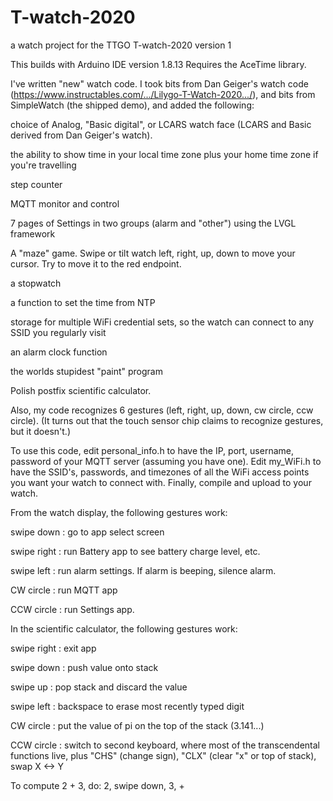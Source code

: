# T-watch-2020
a watch project for the TTGO T-watch-2020 version 1

This builds with Arduino IDE version 1.8.13
Requires the AceTime library.

I've written "new" watch code.
I took bits from Dan Geiger's watch code (https://www.instructables.com/.../Lilygo-T-Watch-2020.../),
and bits from SimpleWatch (the shipped demo), and added the following:

choice of Analog, "Basic digital", or LCARS watch face  (LCARS and Basic derived from Dan Geiger's watch).

the ability to show time in your local time zone plus your home time zone if you're travelling

step counter

MQTT monitor and control

7 pages of Settings in two groups (alarm and "other") using the LVGL framework

A "maze" game.  Swipe or tilt watch left, right, up, down to move your cursor.  Try to move it to the red endpoint.

a stopwatch

a function to set the time from NTP

storage for multiple WiFi credential sets, so the watch can connect to any SSID you regularly visit

an alarm clock function

the worlds stupidest "paint" program

Polish postfix scientific calculator.

Also, my code recognizes 6 gestures (left, right, up, down, cw circle, ccw circle).
(It turns out that the touch sensor chip claims to recognize gestures, but it doesn't.)

To use this code, edit personal_info.h to have the IP, port, username, password of your MQTT server
(assuming you have one).  Edit my_WiFi.h to have the SSID's, passwords, and timezones of all the
WiFi access points you want your watch to connect with.  Finally, compile and upload to your watch.

From the watch display, the following gestures work:

swipe down  : go to app select screen

swipe right : run Battery app to see battery charge level, etc.

swipe left  : run alarm settings.  If alarm is beeping, silence alarm.

CW circle   : run MQTT app

CCW circle  : run Settings app.

In the scientific calculator, the following gestures work:

swipe right : exit app

swipe down  : push value onto stack

swipe up    : pop stack and discard the value

swipe left  : backspace to erase most recently typed digit

CW circle   : put the value of pi on the top of the stack (3.141...)

CCW circle  : switch to second keyboard, where most of the transcendental functions live, plus "CHS" (change sign), "CLX" (clear "x" or top of stack), swap X <-> Y

To compute 2 + 3, do: 2, swipe down, 3, +

